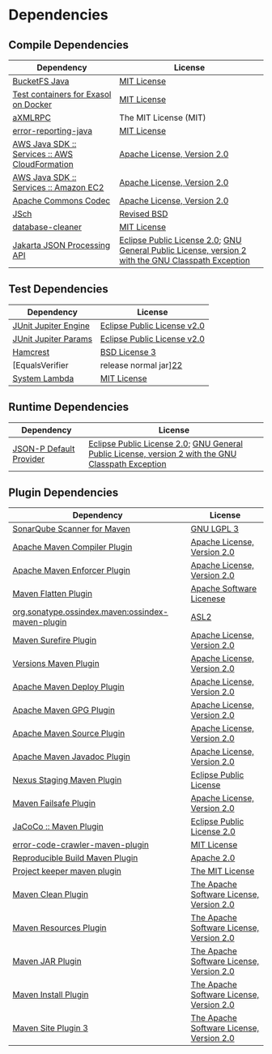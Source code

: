 <!-- @formatter:off -->
# Dependencies

## Compile Dependencies

| Dependency                                          | License                                                                                                        |
| --------------------------------------------------- | -------------------------------------------------------------------------------------------------------------- |
| [BucketFS Java][0]                                  | [MIT License][1]                                                                                               |
| [Test containers for Exasol on Docker][2]           | [MIT License][3]                                                                                               |
| [aXMLRPC][4]                                        | The MIT License (MIT)                                                                                          |
| [error-reporting-java][5]                           | [MIT License][6]                                                                                               |
| [AWS Java SDK :: Services :: AWS CloudFormation][7] | [Apache License, Version 2.0][8]                                                                               |
| [AWS Java SDK :: Services :: Amazon EC2][7]         | [Apache License, Version 2.0][8]                                                                               |
| [Apache Commons Codec][9]                           | [Apache License, Version 2.0][10]                                                                              |
| [JSch][11]                                          | [Revised BSD][12]                                                                                              |
| [database-cleaner][13]                              | [MIT License][14]                                                                                              |
| [Jakarta JSON Processing API][15]                   | [Eclipse Public License 2.0][16]; [GNU General Public License, version 2 with the GNU Classpath Exception][17] |

## Test Dependencies

| Dependency                                | License                           |
| ----------------------------------------- | --------------------------------- |
| [JUnit Jupiter Engine][18]                | [Eclipse Public License v2.0][19] |
| [JUnit Jupiter Params][18]                | [Eclipse Public License v2.0][19] |
| [Hamcrest][20]                            | [BSD License 3][21]               |
| [EqualsVerifier | release normal jar][22] | [Apache License, Version 2.0][10] |
| [System Lambda][23]                       | [MIT License][24]                 |

## Runtime Dependencies

| Dependency                    | License                                                                                                        |
| ----------------------------- | -------------------------------------------------------------------------------------------------------------- |
| [JSON-P Default Provider][15] | [Eclipse Public License 2.0][16]; [GNU General Public License, version 2 with the GNU Classpath Exception][17] |

## Plugin Dependencies

| Dependency                                              | License                                        |
| ------------------------------------------------------- | ---------------------------------------------- |
| [SonarQube Scanner for Maven][25]                       | [GNU LGPL 3][26]                               |
| [Apache Maven Compiler Plugin][27]                      | [Apache License, Version 2.0][10]              |
| [Apache Maven Enforcer Plugin][28]                      | [Apache License, Version 2.0][10]              |
| [Maven Flatten Plugin][29]                              | [Apache Software Licenese][10]                 |
| [org.sonatype.ossindex.maven:ossindex-maven-plugin][30] | [ASL2][31]                                     |
| [Maven Surefire Plugin][32]                             | [Apache License, Version 2.0][10]              |
| [Versions Maven Plugin][33]                             | [Apache License, Version 2.0][10]              |
| [Apache Maven Deploy Plugin][34]                        | [Apache License, Version 2.0][10]              |
| [Apache Maven GPG Plugin][35]                           | [Apache License, Version 2.0][10]              |
| [Apache Maven Source Plugin][36]                        | [Apache License, Version 2.0][10]              |
| [Apache Maven Javadoc Plugin][37]                       | [Apache License, Version 2.0][10]              |
| [Nexus Staging Maven Plugin][38]                        | [Eclipse Public License][39]                   |
| [Maven Failsafe Plugin][40]                             | [Apache License, Version 2.0][10]              |
| [JaCoCo :: Maven Plugin][41]                            | [Eclipse Public License 2.0][42]               |
| [error-code-crawler-maven-plugin][43]                   | [MIT License][44]                              |
| [Reproducible Build Maven Plugin][45]                   | [Apache 2.0][31]                               |
| [Project keeper maven plugin][46]                       | [The MIT License][47]                          |
| [Maven Clean Plugin][48]                                | [The Apache Software License, Version 2.0][31] |
| [Maven Resources Plugin][49]                            | [The Apache Software License, Version 2.0][31] |
| [Maven JAR Plugin][50]                                  | [The Apache Software License, Version 2.0][31] |
| [Maven Install Plugin][51]                              | [The Apache Software License, Version 2.0][31] |
| [Maven Site Plugin 3][52]                               | [The Apache Software License, Version 2.0][31] |

[0]: https://github.com/exasol/bucketfs-java/
[1]: https://github.com/exasol/bucketfs-java/blob/main/LICENSE
[2]: https://github.com/exasol/exasol-testcontainers/
[3]: https://github.com/exasol/exasol-testcontainers/blob/main/LICENSE
[4]: https://github.com/gturri/aXMLRPC
[5]: https://github.com/exasol/error-reporting-java/
[6]: https://github.com/exasol/error-reporting-java/blob/main/LICENSE
[7]: https://aws.amazon.com/sdkforjava
[8]: https://aws.amazon.com/apache2.0
[9]: https://commons.apache.org/proper/commons-codec/
[10]: https://www.apache.org/licenses/LICENSE-2.0.txt
[11]: http://www.jcraft.com/jsch/
[12]: http://www.jcraft.com/jsch/LICENSE.txt
[13]: https://github.com/exasol/database-cleaner/
[14]: https://github.com/exasol/database-cleaner/blob/main/LICENSE
[15]: https://github.com/eclipse-ee4j/jsonp
[16]: https://projects.eclipse.org/license/epl-2.0
[17]: https://projects.eclipse.org/license/secondary-gpl-2.0-cp
[18]: https://junit.org/junit5/
[19]: https://www.eclipse.org/legal/epl-v20.html
[20]: http://hamcrest.org/JavaHamcrest/
[21]: http://opensource.org/licenses/BSD-3-Clause
[22]: https://www.jqno.nl/equalsverifier
[23]: https://github.com/stefanbirkner/system-lambda/
[24]: http://opensource.org/licenses/MIT
[25]: http://sonarsource.github.io/sonar-scanner-maven/
[26]: http://www.gnu.org/licenses/lgpl.txt
[27]: https://maven.apache.org/plugins/maven-compiler-plugin/
[28]: https://maven.apache.org/enforcer/maven-enforcer-plugin/
[29]: https://www.mojohaus.org/flatten-maven-plugin/
[30]: https://sonatype.github.io/ossindex-maven/maven-plugin/
[31]: http://www.apache.org/licenses/LICENSE-2.0.txt
[32]: https://maven.apache.org/surefire/maven-surefire-plugin/
[33]: https://www.mojohaus.org/versions-maven-plugin/
[34]: https://maven.apache.org/plugins/maven-deploy-plugin/
[35]: https://maven.apache.org/plugins/maven-gpg-plugin/
[36]: https://maven.apache.org/plugins/maven-source-plugin/
[37]: https://maven.apache.org/plugins/maven-javadoc-plugin/
[38]: http://www.sonatype.com/public-parent/nexus-maven-plugins/nexus-staging/nexus-staging-maven-plugin/
[39]: http://www.eclipse.org/legal/epl-v10.html
[40]: https://maven.apache.org/surefire/maven-failsafe-plugin/
[41]: https://www.jacoco.org/jacoco/trunk/doc/maven.html
[42]: https://www.eclipse.org/legal/epl-2.0/
[43]: https://github.com/exasol/error-code-crawler-maven-plugin/
[44]: https://github.com/exasol/error-code-crawler-maven-plugin/blob/main/LICENSE
[45]: http://zlika.github.io/reproducible-build-maven-plugin
[46]: https://github.com/exasol/project-keeper/
[47]: https://github.com/exasol/project-keeper/blob/main/LICENSE
[48]: http://maven.apache.org/plugins/maven-clean-plugin/
[49]: http://maven.apache.org/plugins/maven-resources-plugin/
[50]: http://maven.apache.org/plugins/maven-jar-plugin/
[51]: http://maven.apache.org/plugins/maven-install-plugin/
[52]: http://maven.apache.org/plugins/maven-site-plugin/
